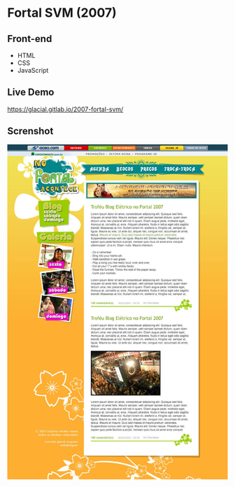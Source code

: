 # Fortal SVM (2007)

## Front-end 

* HTML
* CSS
* JavaScript


## Live Demo

https://glacial.gitlab.io/2007-fortal-svm/

## Screnshot

![screenshot](design/01-home.jpg)
